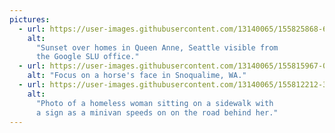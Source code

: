 ```yaml
---
pictures:
  - url: https://user-images.githubusercontent.com/13140065/155825868-6ada81bf-69c0-404e-ad28-41fec88c3781.jpg
    alt:
      "Sunset over homes in Queen Anne, Seattle visible from
      the Google SLU office."
  - url: https://user-images.githubusercontent.com/13140065/155815967-0968cbf1-2d06-470a-9fc2-7d3b88493cd9.jpg
    alt: "Focus on a horse's face in Snoqualime, WA."
  - url: https://user-images.githubusercontent.com/13140065/155812212-3cf879df-b300-4c53-aacb-b30caa926221.jpg
    alt:
      "Photo of a homeless woman sitting on a sidewalk with
      a sign as a minivan speeds on on the road behind her."
---
```

